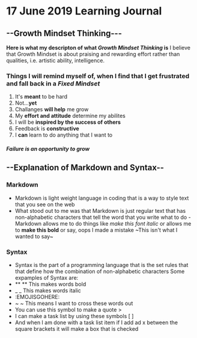 # 17 June 2019 Learning Journal
##  --Growth Mindset Thinking---
**Here is what my descripton of what _Growth Mindset Thinking_ is**
I believe that Growth Mindset is about praising and rewarding effort rather than qualities, i.e. artistic ability, intelligence.

### Things I will remind myself of, when I find that I get frustrated and fall back in a _Fixed Mindset_
1. It's **meant** to be hard
2. Not...**yet**
3. Challanges **will help** me grow
4. My **effort and attitude** determine my abilites
5. I will be **inspired by the success of others**
6. Feedback is **constructive**
7. I **can** learn to do anything that I want to

#### _Failure is an opportunity to grow_

## --Explanation of Markdown and Syntax--

### Markdown

- Markdown is light weight language in coding that is a way to style text that you see on the web
- What stood out to me was that Markdown is just regular text that has non-alphabetic characters that tell the word that you write what to do
-Markdown allows me to do things like _make this font italic_ or allows me to **make this bold** or say, oops I made a mistake ~This isn't what I wanted to say~ 

### Syntax

- Syntax is the part of a programming language that is the set rules that that define how the combination of non-alphabetic characters 
Some expamples of Syntax are:   
- ** ** This makes words bold  
- _ _ This makes words italic    
- :EMOJISGOHERE:   
- ~ ~ This means I want to cross these words out   
- You can use this symbol to make a quote >   
- I can make a task list by using these symbols [  ]   
- And when I am done with a task list item if I add ad x between the square brackets it will make a box that is checked  